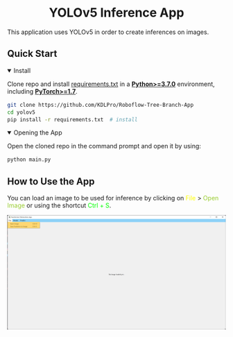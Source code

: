 # <div align="center">YOLOv5 Inference App</div>

This application uses YOLOv5 in order to create inferences on images.


## Quick Start

<details open>
<summary>Install</summary>

Clone repo and install [requirements.txt](https://github.com/ultralytics/yolov5/blob/master/requirements.txt) in a [**Python>=3.7.0**](https://www.python.org/) environment, including [**PyTorch>=1.7**](https://pytorch.org/get-started/locally/).

```bash
git clone https://github.com/KDLPro/Roboflow-Tree-Branch-App
cd yolov5
pip install -r requirements.txt  # install
```

</details>

<details open>
<summary> Opening the App </summary>

Open the cloned repo in the command prompt and open it by using:

```bash
python main.py
```

</details>


## How to Use the App

You can load an image to be used for inference by clicking on <span style="color:yellow">File</span> > <span style="color:yellowgreen">Open Image</span>
or using the shortcut <span style="color:lime">Ctrl + S</span>.

<img width="800" src="Documentation/file-menu.png" onerror="this.src='https://github.com/KDLPro/YOLOv5-Tree-Branch-App/Documentation/Documentation/file-menu.png'" />





